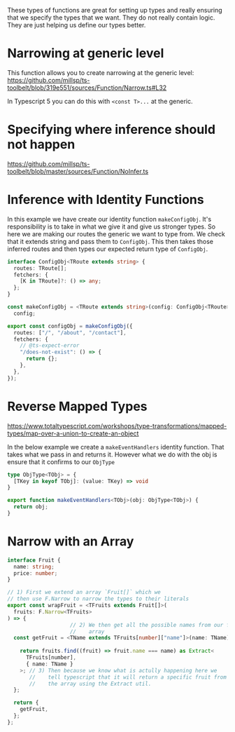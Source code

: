 These types of functions are great for setting up types and really ensuring that we specify the types that we want. They do not really contain logic. They are just helping us define our types better.

# Narrowing at generic level

This function allows you to create narrowing at the generic level:
https://github.com/millsp/ts-toolbelt/blob/319e551/sources/Function/Narrow.ts#L32

In Typescript 5 you can do this with `<const T>...` at the generic.

# Specifying where inference should not happen

https://github.com/millsp/ts-toolbelt/blob/master/sources/Function/NoInfer.ts

# Inference with Identity Functions

In this example we have create our identity function `makeConfigObj`. It's responsibility is to take in what we give it and give us stronger types. So here we are making our routes the generic we want to type from. We check that it extends string and pass them to `ConfigObj`. This then takes those inferred routes and then types our expected return type of `ConfigObj`.

```ts
interface ConfigObj<TRoute extends string> {
  routes: TRoute[];
  fetchers: {
    [K in TRoute]?: () => any;
  };
}

const makeConfigObj = <TRoute extends string>(config: ConfigObj<TRoute>) =>
  config;

export const configObj = makeConfigObj({
  routes: ["/", "/about", "/contact"],
  fetchers: {
    // @ts-expect-error
    "/does-not-exist": () => {
      return {};
    },
  },
});
```

# Reverse Mapped Types

https://www.totaltypescript.com/workshops/type-transformations/mapped-types/map-over-a-union-to-create-an-object

In the below example we create a `makeEventHandlers` identity function. That takes what we pass in and returns it. However what we do with the obj is ensure that it confirms to our `ObjType`

```ts
type ObjType<TObj> = {
  [TKey in keyof TObj]: (value: TKey) => void
}

export function makeEventHandlers<TObj>(obj: ObjType<TObj>) {
  return obj;
}
```

# Narrow with an Array

```ts
interface Fruit {
  name: string;
  price: number;
}

// 1) First we extend an array `Fruit[]` which we
// then use F.Narrow to narrow the types to their literals
export const wrapFruit = <TFruits extends Fruit[]>(
  fruits: F.Narrow<TFruits>
) => {
					// 2) We then get all the possible names from our fruits
					//    array
  const getFruit = <TName extends TFruits[number]["name"]>(name: TName) => {
  
    return fruits.find((fruit) => fruit.name === name) as Extract<
      TFruits[number],
      { name: TName }
    >; // 3) Then because we know what is actully happening here we 
	   //    tell typescript that it will return a specific fruit from
	   //    the array using the Extract util.
  };

  return {
    getFruit,
  };
};
```